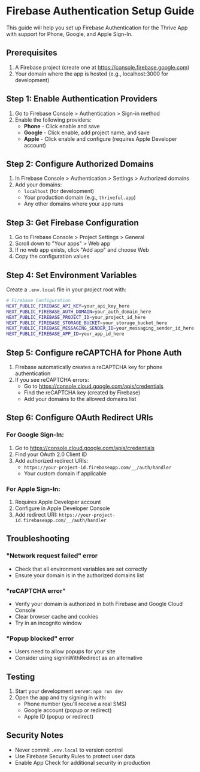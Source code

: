 # Firebase Authentication Setup Guide

This guide will help you set up Firebase Authentication for the Thrive App with support for Phone, Google, and Apple Sign-In.

## Prerequisites

1. A Firebase project (create one at https://console.firebase.google.com)
2. Your domain where the app is hosted (e.g., localhost:3000 for development)

## Step 1: Enable Authentication Providers

1. Go to Firebase Console > Authentication > Sign-in method
2. Enable the following providers:
   - **Phone** - Click enable and save
   - **Google** - Click enable, add project name, and save
   - **Apple** - Click enable and configure (requires Apple Developer account)

## Step 2: Configure Authorized Domains

1. In Firebase Console > Authentication > Settings > Authorized domains
2. Add your domains:
   - `localhost` (for development)
   - Your production domain (e.g., `thriveful.app`)
   - Any other domains where your app runs

## Step 3: Get Firebase Configuration

1. Go to Firebase Console > Project Settings > General
2. Scroll down to "Your apps" > Web app
3. If no web app exists, click "Add app" and choose Web
4. Copy the configuration values

## Step 4: Set Environment Variables

Create a `.env.local` file in your project root with:

```bash
# Firebase Configuration
NEXT_PUBLIC_FIREBASE_API_KEY=your_api_key_here
NEXT_PUBLIC_FIREBASE_AUTH_DOMAIN=your_auth_domain_here
NEXT_PUBLIC_FIREBASE_PROJECT_ID=your_project_id_here
NEXT_PUBLIC_FIREBASE_STORAGE_BUCKET=your_storage_bucket_here
NEXT_PUBLIC_FIREBASE_MESSAGING_SENDER_ID=your_messaging_sender_id_here
NEXT_PUBLIC_FIREBASE_APP_ID=your_app_id_here
```

## Step 5: Configure reCAPTCHA for Phone Auth

1. Firebase automatically creates a reCAPTCHA key for phone authentication
2. If you see reCAPTCHA errors:
   - Go to https://console.cloud.google.com/apis/credentials
   - Find the reCAPTCHA key (created by Firebase)
   - Add your domains to the allowed domains list

## Step 6: Configure OAuth Redirect URIs

### For Google Sign-In:
1. Go to https://console.cloud.google.com/apis/credentials
2. Find your OAuth 2.0 Client ID
3. Add authorized redirect URIs:
   - `https://your-project-id.firebaseapp.com/__/auth/handler`
   - Your custom domain if applicable

### For Apple Sign-In:
1. Requires Apple Developer account
2. Configure in Apple Developer Console
3. Add redirect URI: `https://your-project-id.firebaseapp.com/__/auth/handler`

## Troubleshooting

### "Network request failed" error
- Check that all environment variables are set correctly
- Ensure your domain is in the authorized domains list

### "reCAPTCHA error"
- Verify your domain is authorized in both Firebase and Google Cloud Console
- Clear browser cache and cookies
- Try in an incognito window

### "Popup blocked" error
- Users need to allow popups for your site
- Consider using signInWithRedirect as an alternative

## Testing

1. Start your development server: `npm run dev`
2. Open the app and try signing in with:
   - Phone number (you'll receive a real SMS)
   - Google account (popup or redirect)
   - Apple ID (popup or redirect)

## Security Notes

- Never commit `.env.local` to version control
- Use Firebase Security Rules to protect user data
- Enable App Check for additional security in production